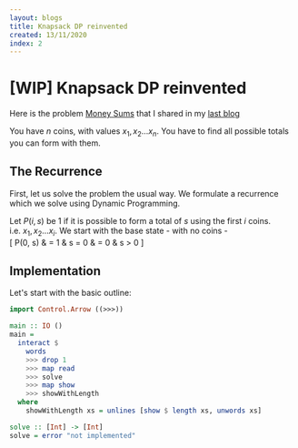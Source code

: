 ```yaml
---
layout: blogs
title: Knapsack DP reinvented 
created: 13/11/2020
index: 2
---
```


\[WIP\] Knapsack DP reinvented
==============================

Here is the problem [Money Sums](https://cses.fi/problemset/task/1745/)
that I shared in my [last blog](cp_blog_1.html)

You have $n$ coins, with values $x_1, x_2 \ldots x_n$. You have to find
all possible totals you can form with them.

The Recurrence
--------------

First, let us solve the problem the usual way. We formulate a recurrence
which we solve using Dynamic Programming.

Let $P(i, s)$ be $1$ if it is possible to form a total of $s$ using the
first $i$ coins. i.e. $x_1, x_2 \ldots x_i$. We start with the base
state - with no coins -\
\[ P(0, s) & = 1 & s = 0 & = 0 & s \> 0 \]

Implementation
--------------

Let's start with the basic outline:

``` haskell
import Control.Arrow ((>>>))

main :: IO ()
main = 
  interact $ 
    words 
    >>> drop 1 
    >>> map read 
    >>> solve 
    >>> map show 
    >>> showWithLength
  where
    showWithLength xs = unlines [show $ length xs, unwords xs]

solve :: [Int] -> [Int]
solve = error "not implemented"
```
